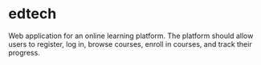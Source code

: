 # edtech
Web application for an online learning platform. The platform should allow users to register, log in, browse courses, enroll in courses, and track their progress.
